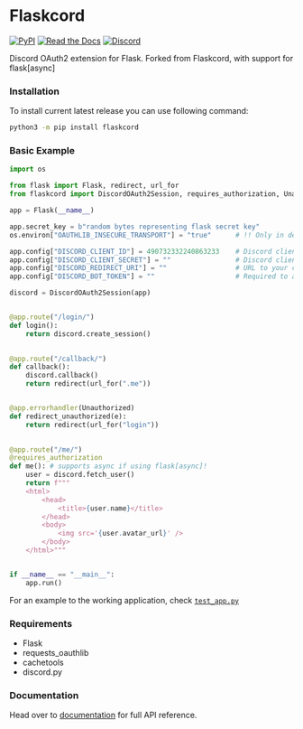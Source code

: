 # Flaskcord
[![PyPI](https://img.shields.io/pypi/v/flaskcord?style=for-the-badge)](https://pypi.org/project/flaskcord/) [![Read the Docs](https://img.shields.io/readthedocs/flaskcord?style=for-the-badge)](https://flaskcord.readthedocs.io/en/latest/) [![Discord](https://img.shields.io/discord/1258233857358958633?label=Vinny%20Support%20Server&logo=Discord&style=for-the-badge)](https://discord.gg/FgyJJV24XF)

Discord OAuth2 extension for Flask.
Forked from Flaskcord, with support for flask[async]


### Installation
To install current latest release you can use following command:
```sh
python3 -m pip install flaskcord
```


### Basic Example
```python
import os

from flask import Flask, redirect, url_for
from flaskcord import DiscordOAuth2Session, requires_authorization, Unauthorized

app = Flask(__name__)

app.secret_key = b"random bytes representing flask secret key"
os.environ["OAUTHLIB_INSECURE_TRANSPORT"] = "true"      # !! Only in development environment.

app.config["DISCORD_CLIENT_ID"] = 490732332240863233    # Discord client ID.
app.config["DISCORD_CLIENT_SECRET"] = ""                # Discord client secret.
app.config["DISCORD_REDIRECT_URI"] = ""                 # URL to your callback endpoint.
app.config["DISCORD_BOT_TOKEN"] = ""                    # Required to access BOT resources.

discord = DiscordOAuth2Session(app)


@app.route("/login/")
def login():
    return discord.create_session()
	

@app.route("/callback/")
def callback():
    discord.callback()
    return redirect(url_for(".me"))


@app.errorhandler(Unauthorized)
def redirect_unauthorized(e):
    return redirect(url_for("login"))

	
@app.route("/me/")
@requires_authorization
def me(): # supports async if using flask[async]!
    user = discord.fetch_user()
    return f"""
    <html>
        <head>
            <title>{user.name}</title>
        </head>
        <body>
            <img src='{user.avatar_url}' />
        </body>
    </html>"""


if __name__ == "__main__":
    app.run()
```

For an example to the working application, check [`test_app.py`](tests/test_app.py)


### Requirements
* Flask
* requests_oauthlib
* cachetools
* discord.py


### Documentation
Head over to [documentation] for full API reference. 


[documentation]: https://flaskcord.readthedocs.io/en/latest/
